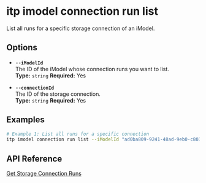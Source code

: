 # itp imodel connection run list

List all runs for a specific storage connection of an iModel.

## Options

- **`--iModelId`**  
  The ID of the iModel whose connection runs you want to list.  
  **Type:** `string` **Required:** Yes

- **`--connectionId`**  
  The ID of the storage connection.  
  **Type:** `string` **Required:** Yes

## Examples

```bash
# Example 1: List all runs for a specific connection
itp imodel connection run list --iModelId "ad0ba809-9241-48ad-9eb0-c8038c1a1d51" --connectionId "bf4d8b36-25d7-4b72-b38b-12c1f0325f42"
```

## API Reference

[Get Storage Connection Runs](https://developer.bentley.com/apis/synchronization/operations/get-storage-connection-runs/)
